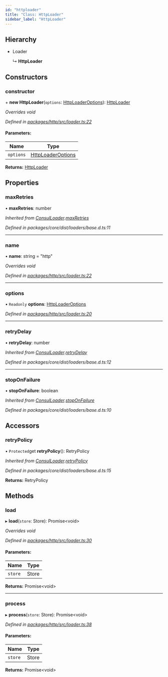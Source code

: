 ```yaml
---
id: "httploader"
title: "Class: HttpLoader"
sidebar_label: "HttpLoader"
---
```


## Hierarchy

- Loader

  ↳ **HttpLoader**

## Constructors

### constructor

\+ **new HttpLoader**(`options`: [HttpLoaderOptions](../interfaces/httploaderoptions.md)): [HttpLoader](httploader.md)

_Overrides void_

_Defined in [packages/http/src/loader.ts:22](https://github.com/willsoto/node-konfig/blob/b999a55/packages/http/src/loader.ts#L22)_

#### Parameters:

| Name      | Type                                                    |
| --------- | ------------------------------------------------------- |
| `options` | [HttpLoaderOptions](../interfaces/httploaderoptions.md) |

**Returns:** [HttpLoader](httploader.md)

## Properties

### maxRetries

• **maxRetries**: number

_Inherited from [ConsulLoader](consulloader.md).[maxRetries](consulloader.md#maxretries)_

_Defined in packages/core/dist/loaders/base.d.ts:11_

---

### name

• **name**: string = "http"

_Overrides void_

_Defined in [packages/http/src/loader.ts:22](https://github.com/willsoto/node-konfig/blob/b999a55/packages/http/src/loader.ts#L22)_

---

### options

• `Readonly` **options**: [HttpLoaderOptions](../interfaces/httploaderoptions.md)

_Defined in [packages/http/src/loader.ts:20](https://github.com/willsoto/node-konfig/blob/b999a55/packages/http/src/loader.ts#L20)_

---

### retryDelay

• **retryDelay**: number

_Inherited from [ConsulLoader](consulloader.md).[retryDelay](consulloader.md#retrydelay)_

_Defined in packages/core/dist/loaders/base.d.ts:12_

---

### stopOnFailure

• **stopOnFailure**: boolean

_Inherited from [ConsulLoader](consulloader.md).[stopOnFailure](consulloader.md#stoponfailure)_

_Defined in packages/core/dist/loaders/base.d.ts:10_

## Accessors

### retryPolicy

• `Protected`get **retryPolicy**(): RetryPolicy

_Inherited from [ConsulLoader](consulloader.md).[retryPolicy](consulloader.md#retrypolicy)_

_Defined in packages/core/dist/loaders/base.d.ts:15_

**Returns:** RetryPolicy

## Methods

### load

▸ **load**(`store`: Store): Promise&#60;void>

_Overrides void_

_Defined in [packages/http/src/loader.ts:30](https://github.com/willsoto/node-konfig/blob/b999a55/packages/http/src/loader.ts#L30)_

#### Parameters:

| Name    | Type  |
| ------- | ----- |
| `store` | Store |

**Returns:** Promise&#60;void>

---

### process

▸ **process**(`store`: Store): Promise&#60;void>

_Defined in [packages/http/src/loader.ts:38](https://github.com/willsoto/node-konfig/blob/b999a55/packages/http/src/loader.ts#L38)_

#### Parameters:

| Name    | Type  |
| ------- | ----- |
| `store` | Store |

**Returns:** Promise&#60;void>
